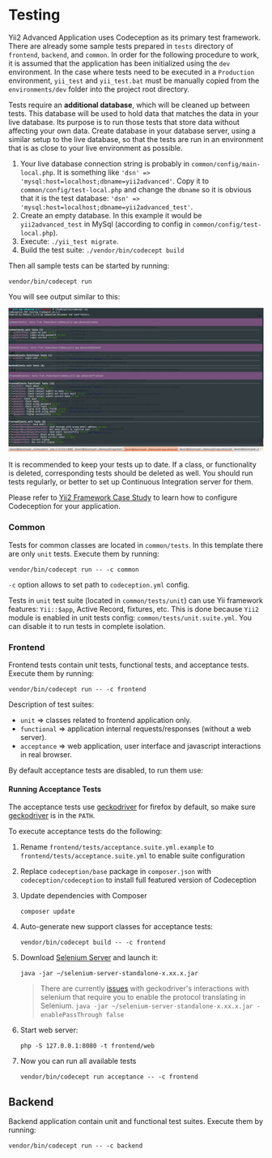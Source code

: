 Testing
===============================

Yii2 Advanced Application uses Codeception as its primary test framework. 
There are already some sample tests prepared in `tests` directory of `frontend`, `backend`, and `common`.
In order for the following procedure to work, it is assumed that the application has been initialized using
the `dev` environment. In the case where tests need to be executed in a `Production` environment, `yii_test` and
`yii_test.bat` must be manually copied from the `environments/dev` folder into the project root directory.

Tests require an **additional database**, which will be cleaned up between tests.
This database will be used to hold data that matches the data in your live
database. Its purpose is to run those tests that store data without affecting your own data.
Create database in your database server, using a similar setup to the live database, so that the tests
are run in an environment that is as close to your live environment as possible.

   1. Your live database connection string is probably in `common/config/main-local.php`. It is 
      something like `'dsn' => 'mysql:host=localhost;dbname=yii2advanced'`. Copy it to 
      `common/config/test-local.php` and change the `dbname` so it is obvious that it is the 
      test database: `'dsn' => 'mysql:host=localhost;dbname=yii2advanced_test'`.      
   2. Create an empty database. In this example it would be `yii2advanced_test` in MySql (according to 
      config in `common/config/test-local.php`).
   3. Execute: `./yii_test migrate`.
   4. Build the test suite: `./vendor/bin/codecept build`

Then all sample tests can be started by running:

```
vendor/bin/codecept run
```

You will see output similar to this:

![](images/tests.png)

It is recommended to keep your tests up to date. If a class, or functionality is deleted, corresponding tests should be deleted as well.
You should run tests regularly, or better to set up Continuous Integration server for them.  

Please refer to [Yii2 Framework Case Study](https://codeception.com/for/yii) to learn how to configure Codeception for your application.

### Common

Tests for common classes are located in `common/tests`. In this template there are only `unit` tests.
Execute them by running:

```
vendor/bin/codecept run -- -c common
```

`-c` option allows to set path to `codeception.yml` config.

Tests in `unit` test suite (located in `common/tests/unit`) can use Yii framework features: `Yii::$app`, Active Record, fixtures, etc.
This is done because `Yii2` module is enabled in unit tests config: `common/tests/unit.suite.yml`. You can disable it to run tests in complete isolation. 


### Frontend

Frontend tests contain unit tests, functional tests, and acceptance tests.
Execute them by running:

```
vendor/bin/codecept run -- -c frontend
```

Description of test suites:

* `unit` ⇒ classes related to frontend application only.
* `functional` ⇒ application internal requests/responses (without a web server).
* `acceptance` ⇒ web application, user interface and javascript interactions in real browser.

By default acceptance tests are disabled, to run them use:

#### Running Acceptance Tests

The acceptance tests use [geckodriver](https://github.com/mozilla/geckodriver) for firefox by default, so make sure [geckodriver](https://github.com/mozilla/geckodriver) is in the `PATH`.

To execute acceptance tests do the following:  

1. Rename `frontend/tests/acceptance.suite.yml.example` to `frontend/tests/acceptance.suite.yml` to enable suite configuration

1. Replace `codeception/base` package in `composer.json` with `codeception/codeception` to install full featured
   version of Codeception

1. Update dependencies with Composer 

    ```
    composer update  
    ```

1. Auto-generate new support classes for acceptance tests:

    ```
    vendor/bin/codecept build -- -c frontend
    ```

1. Download [Selenium Server](https://www.seleniumhq.org/download/) and launch it:

    ```
    java -jar ~/selenium-server-standalone-x.xx.x.jar
    ```
    > There are currently [issues](https://github.com/facebook/php-webdriver/issues/492) with geckodriver's
    > interactions with selenium that require you to enable the protocol translating in Selenium.
    > `java -jar ~/selenium-server-standalone-x.xx.x.jar -enablePassThrough false`

1. Start web server:

    ```
    php -S 127.0.0.1:8080 -t frontend/web
    ```

1. Now you can run all available tests

   ```
   vendor/bin/codecept run acceptance -- -c frontend
   ```

## Backend

Backend application contain unit and functional test suites. Execute them by running:

```
vendor/bin/codecept run -- -c backend
```
